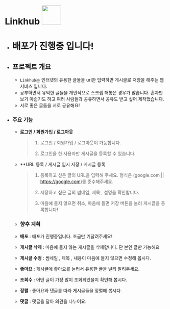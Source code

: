 # Linkhub <img src="https://cdn-icons-png.flaticon.com/512/870/870143.png" width="60" height="60"/>

- # 배포가 진행중 입니다!

- ## 프로젝트 개요 

  - `Linkhub`는 인터넷의 유용한 글들을 url만 입력하면 게시글로 저장을 해주는 웹 서비스 입니다.
  - 공부하면서 유익한 글들을 개인적으로 스크랩 해놓은 경우가 많습니다. 혼자만 보기 아쉽기도 하고 여러 사람들과 공유하면서 공유도 받고 싶어 제작했습니다.
  - 서로 좋은 글들을 서로 공유해요!
 
 
- ### 주요 기능
  - **로그인 / 회원가입 / 로그아웃**

    > 1) 로그인 / 회원가입 / 로그아웃이 가능합니다.
    >
    > 2) 로그인을 한 사용자만 게시글을 등록할 수 있습니다.
    >
  
    
  - **URL 등록 / 게시글 임시 저장 / 게시글 등록

    > 1) 등록하고 싶은 글의 URL을 입력해 주세요. 형식은 (google.com || https://google.com)를 준수해주세요.
    >
    > 2) 저장하고 싶은 글의 썸네일, 제목 , 설명을 확인합니다.
    >
    > 3) 마음에 들지 않으면 취소, 마음에 들면 저장 버튼을 눌러 게시글을 등록합니다!
    > 
    
  - ### 향후 계획

  - **배포** : 배포가 진행중입니다. 조금만 기달려주세요!
  - **게시글 삭제** : 마음에 들지 않는 게시글을 삭제합니다. 단 본인 글만 가능해요
  - **게시글 수정** : 썸네일 , 제목 , 내용이 마음에 들지 않으면 수정해 봅시다.
  - **좋아요** : 게시글에 좋아요를 눌러서 유용한 글을 널리 알려주세요.
  - **조회수** : 어떤 글이 가장 많이 조회되었을지 확인해 봅시다.
  - **정렬** : 좋아요와 댓글를 따라 게시글들을 정렬해 봅시다.
  - **댓글** : 댓글을 달아 의견을 나누어요.
  
 
